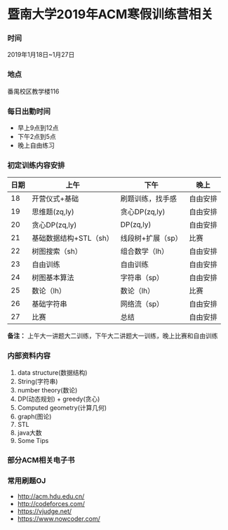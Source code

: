 # 暨南大学2019年ACM寒假训练营相关

### 时间
2019年1月18日~1月27日

### 地点
番禺校区教学楼116

### 每日出勤时间
- 早上9点到12点
- 下午2点到5点
- 晚上自由练习

### 初定训练内容安排
日期 | 上午 | 下午 | 晚上
-- | -- | -- | --
18 | 开营仪式+基础 | 刷题训练，找手感 | 自由安排
19 | 思维题(zq,ly) | 贪心DP(zq,ly) | 自由安排
20 | 贪心DP(zq,ly) | DP(zq,ly) | 自由安排
21 | 基础数据结构+STL（sh） | 线段树+扩展（sp） | 比赛
22 | 树图搜索（sh）| 组合数学（lh）| 自由安排
23 | 自由训练 | 自由训练 | 自由安排
24 | 树图基本算法 | 字符串（sp）| 自由安排
25 | 数论（lh）| 数论（lh）| 比赛
26 | 基础字符串 | 网络流（sp）| 自由安排
27 | 比赛 | 总结 | 自由安排

**备注：** 上午大一讲题大二训练，下午大二讲题大一训练，晚上比赛和自由训练			

### 内部资料内容
1. data structure(数据结构)
2. String(字符串)
3. number theory(数论)
4. DP(动态规划) + greedy(贪心)
5. Computed geometry(计算几何)
6. graph(图论)
7. STL
8. java大数
9. Some Tips

### 部分ACM相关电子书
[](https://github.com/jsphLim/ACM_Tutorial)

### 常用刷题OJ
- http://acm.hdu.edu.cn/
- http://codeforces.com/
- https://vjudge.net/
- https://www.nowcoder.com/
